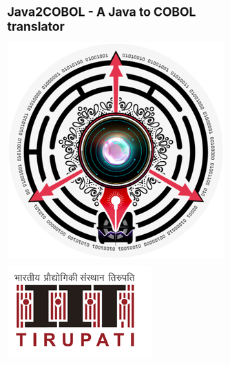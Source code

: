 # Java2COBOL - A Java to COBOL translator

![Risha logo](docs/risha.png)

![IIT TP logo](docs/iittp.png)